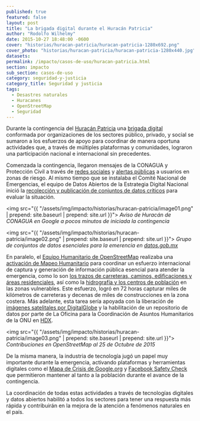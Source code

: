 ```yaml
---
published: true
featured: false
layout: post
title: "La brigada digital durante el Huracán Patricia"
author: "Rodolfo Wilhelmy"
date: 2015-10-27 18:48:00 -0600
cover: "historias/huracan-patricia/huracan-patricia-1280x692.png"
cover_photo: "historias/huracan-patricia/huracan-patricia-1280x440.jpg"
datasets:
permalink: /impacto/casos-de-uso/huracan-patricia.html
section: impacto
sub_section: casos-de-uso
category: seguridad-y-justicia
category_title: Seguridad y justicia
tags:
  - Desastres naturales
  - Huracanes
  - OpenStreetMap
  - Seguridad
---
```


Durante la contingencia del [Huracán Patricia](http://www.gob.mx/temas/huracan-patricia) una [brigada digital](http://datos.gob.mx/historias/seguridad/tecnologia-humanitaria.html) conformada por organizaciones de los sectores público, privado, y social se sumaron a los esfuerzos de apoyo para coordinar de manera oportuna actividades que, a través de múltiples plataformas y comunidades, lograron una participación nacional e internacional sin precedentes.

Comenzada la contingencia, llegaron mensajes de la CONAGUA y Protección Civil a través de [redes sociales](https://twitter.com/conagua_clima/alerts) y [alertas públicas](http://datos.gob.mx/historias/seguridad/avisos-de-ciclones-tropicales.html) a usuarios en zonas de riesgo. Al mismo tiempo que se instalaba el Comité Nacional de Emergencias, el equipo de Datos Abiertos de la Estrategia Digital Nacional inició la [recolección y publicación de conjuntos de datos críticos](http://busca.datos.gob.mx/#/grupos/rmx) para evaluar la situación.


<img src="{{ "/assets/img/impacto/historias/huracan-patricia/image01.png" | prepend: site.baseurl | prepend: site.url }}">
*Aviso de Huracán de CONAGUA en Google a pocos minutos de iniciada la contingencia*


<img src="{{ "/assets/img/impacto/historias/huracan-patricia/image02.png" | prepend: site.baseurl | prepend: site.url }}">
*Grupo de conjuntos de datos esenciales para la emerencia en [datos.gob.mx](http://datos.gob.mx)*

En paralelo, el [Equipo Humanitario de OpenStreetMap](http://hotosm.org/) realizaba una [activación de Mapeo Humanitario](https://wiki.openstreetmap.org/wiki/ES:2015_Hurricane_Patricia) para coordinar un esfuerzo internacional de captura y generación de información pública esencial para atender la emergencia, como lo son [los trazos de carreteras, caminos, edificaciones y áreas residenciales](http://tasks.hotosm.org/project/1257), así como la [hidrografía y los centros de población](http://tasks.hotosm.org/project/1258) en las zonas vulnerables. Este esfuerzo, logró en 72 horas capturar miles de kilómetros de carreteras y decenas de miles de construcciones en la zona costera. Más adelante, esta tarea sería apoyada con la liberación de [imágenes satelitales por DigitalGlobe](http://www.digitalglobeblog.com/2015/10/23/hurricane-patricia-response-support/) y la habilitación de un repositorio de datos por parte de La Oficina para la Coordinación de Asuntos Humanitarios de la ONU en [HDX](https://data.hdx.rwlabs.org/group/mex).

<img src="{{ "/assets/img/impacto/historias/huracan-patricia/image03.png" | prepend: site.baseurl | prepend: site.url }}">
*Contribuciones en OpenStreetMap al 25 de Octubre de 2015*


De la misma manera, la industria de tecnología jugó un papel muy importante durante la emergencia, activando plataformas y herramientas digitales como el [Mapa de Crisis de Google.org](http://google.org/crisismap/mexico?hl=es) y [Facebook Safety Check](https://www.facebook.com/about/safetycheck/) que permitieron mantener al tanto a la población durante el avance de la contingencia.

La coordinación de todas estas actividades a través de tecnologías digitales y datos abiertos habilitó a todos los sectores para tener una respuesta más rápida y contribuirán en la mejora de la atención a fenómenos naturales en el país.
